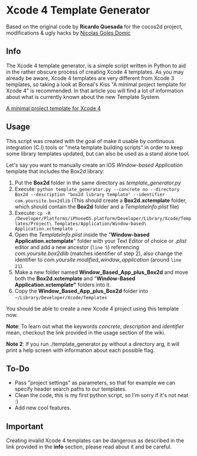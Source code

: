 # Xcode 4 Template Generator

Based on the original code by __Ricardo Quesada__ for the cocos2d project, modifications & ugly hacks by [Nicolas Goles Domic](http://www.twitter.com/ngoles/)

## Info

The Xcode 4 template generator, is a simple script written in Python to aid in the rather obscure process of creating Xcode 4 templates. As you may already be aware, Xcode 4 templates are very different from Xcode 3 templates, so taking a look at Boreal's Kiss "A minimal project template for Xcode 4" is recommended. In that article you will find a lot of information about what is currently known about the new Template System.

[A minimal project template for Xcode 4](http://blog.boreal-kiss.net/2011/03/11/a-minimal-project-template-for-xcode-4/)

## Usage

This script was created with the goal of make it usable by continuous integration (C.I) tools or "meta template building scripts" in order to keep some library templates updated, but can also be used as a stand alone tool.

Let's say you want to manually create an iOS _Window-based Application_ template that includes the Box2d library:

1. Put the **Box2d** folder in the same directory as _template_generator.py_
2. Execute: `python template_generator.py --concrete no --directory Box2d --description "box2d library template" --identifier com.yoursite.box2dlib` (This should create a **Box2d.xctemplate** folder, which should contain the **Box2d** folder and a _TemplateInfo.plist_ file)
3. Execute: `cp -R /Developer/Platforms/iPhoneOS.platform/Developer/Library/Xcode/Templates/Project\ Templates/Application/Window-based\ Application.xctemplate .`
4. Open the _TemplateInfo.plist_ inside the "**Window-based Application.xctemplate**" folder with your Text Editor of choice or _.plist_ editor and add a new ancestor (`line 5`) referencing _com.yoursite.box2dlib_ (matches identifier of step 2), also change the identifier to _com.yoursite.modified_window_application_ (around `line 21`).
5. Make a new folder named **Window_Based_App_plus_Box2d** and move both the **Box2d.xctemplate** and "**Window-Based Application.xctemplate"** folders into it.
6. Copy the **Window_Based_App_plus_Box2d** folder into `~/Library/Developer/Xcode/Templates`

You should be able to create a new Xcode 4 project using this template now.

**Note**: To learn out what the keywords _concrete_, _description_ and _identifier_ mean, checkout the link provided in the usage section of the wiki.

**Note 2**: If you run ./template_generator.py without a directory arg, it will print a help screen with information about each possible flag.

## To-Do

* Pass "project settings" as parameters, so that for example we can specify header search paths to our templates.
* Clean the code, this is my first python script, so I'm sorry if it's not neat :)
* Add new cool features.

## Important

Creating invalid Xcode 4 templates can be dangerous as described in the link provided in the **info** section, please read about it and be careful.
